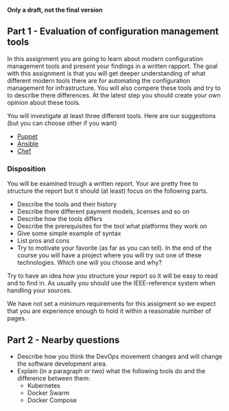 **Only a draft, not the final version**

## Part 1 - Evaluation of configuration management tools

In this assignment you are going to learn about modern configuration management tools and present your findings in a written rapport. The goal with this assignment is that you will get deeper understanding of what different modern tools there are for automating the configuration management for infrastructure. You will also compere these tools and try to to describe there differences. At the latest step you should create your own opinion about these tools.

You will investigate at least three different tools. Here are our suggestions (but you can choose other if you want)
  * [Puppet](https://puppet.com/)
  * [Ansible](https://www.ansible.com/)
  * [Chef](https://www.chef.io/)

### Disposition
You will be examined trough a written report. Your are pretty free to structure the report but it should (at least) focus on the following parts.

* Describe the tools and their history
* Describe there different payment models, licenses and so on
* Describe how the tools differs
* Describe the prerequisites for the tool what platforms they work on
* Give some simple example of syntax
* List pros and cons
* Try to motivate your favorite (as far as you can tell). In the end of the course you will have a project where you will try out one of these technologies. Which one will you choose and why?

Try to have an idea how you structure your report so it will be easy to read and to find in. As usually you should use the IEEE-reference system when handling your sources.

We have not set a minimum requirements for this assigment so we expect that you are experience enough to hold it within a reasonable number of pages.

## Part 2 - Nearby questions
* Describe how you think the DevOps movement changes and will change the software development area.
* Explain (in a paragraph or two) what the following tools do and the difference between them:
    * Kubernetes
    * Docker Swarm
    * Docker Compose
    
